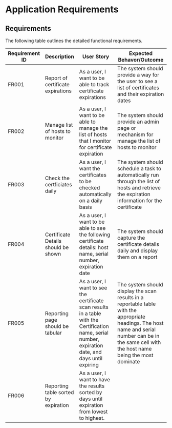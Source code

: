 # Application Requirements

## Requirements

The following table outlines the detailed functional requirements.

|Requirement ID | Description                         | User Story                                                    | Expected Behavor/Outcome |
|---------------|-------------------------------------|---------------------------------------------------------------|--------------------------|
|FR001          | Report of certificate expirations   | As a user, I want to be able to track certificate expirations | The system should provide a way for the user to see a list of certificates and their expiration dates|
|FR002          | Manage list of hosts to monitor     | As a user, I want to be able to manage the list of hosts that I monitor for certificate expiration | The system should provide an admin page or mechanism for manage the list of hosts to monitor|
|FR003          | Check the certficiates daily        | As a user, I want the certificates to be checked automatically on a daily basis | The system should schedule a task to automatically run through the list of hosts and retrieve the expiration information for the certificate |
|FR004          | Certificate Details should be shown | As a user, I want to be able to see the following certificate details: host name, serial number, expiration date | The system should capture the certificate details daily and display them on a report |
|FR005          | Reporting page should be tabular    | As a user, I want to see the certificate scan results in a table with the Certification name, serial number, expiration date, and days until expiring | The system should display the scan results in a reportable table with the appropriate headings. The host name and serial number can be in the same cell with the host name being the most dominate|
|FR006          | Reporting table sorted by expiration| As a user, I want to have the results sorted by days until expiration from lowest to highest. |


